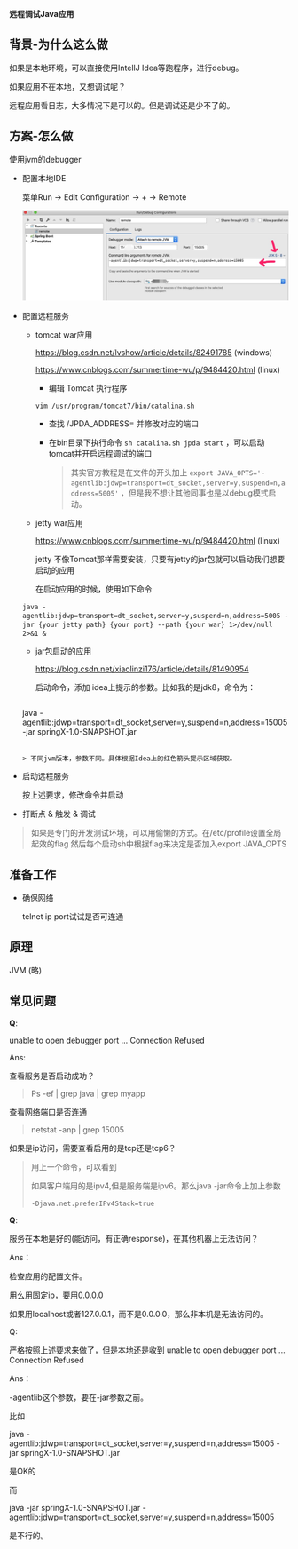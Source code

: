 **远程调试Java应用**

## 背景-为什么这么做

如果是本地环境，可以直接使用IntellJ Idea等跑程序，进行debug。

如果应用不在本地，又想调试呢？

远程应用看日志，大多情况下是可以的。但是调试还是少不了的。



## 方案-怎么做

使用jvm的debugger

* 配置本地IDE

  菜单Run -> Edit Configuration -> + -> Remote

  ![](../_image/idea_remote_config.jpg)

* 配置远程服务

  * tomcat war应用

    https://blog.csdn.net/lvshow/article/details/82491785 (windows)

    https://www.cnblogs.com/summertime-wu/p/9484420.html (linux)

    * 编辑 Tomcat 执行程序 

    ```
    vim /usr/program/tomcat7/bin/catalina.sh
    ```

    * 查找 /JPDA_ADDRESS= 并修改对应的端口

    * 在bin目录下执行命令 `sh catalina.sh jpda start` ，可以启动tomcat并开启远程调试的端口

      > 其实官方教程是在文件的开头加上 `export JAVA_OPTS='-agentlib:jdwp=transport=dt_socket,server=y,suspend=n,address=5005'` ，但是我不想让其他同事也是以debug模式启动。

    

  * jetty war应用

    https://www.cnblogs.com/summertime-wu/p/9484420.html (linux)

    jetty 不像Tomcat那样需要安装，只要有jetty的jar包就可以启动我们想要启动的应用

    在启动应用的时候，使用如下命令
   ```shell
  java -agentlib:jdwp=transport=dt_socket,server=y,suspend=n,address=5005 -jar {your jetty path} {your port} --path {your war} 1>/dev/null 2>&1 & 
   ```

  * jar包启动的应用

    https://blog.csdn.net/xiaolinzi176/article/details/81490954

    启动命令，添加 idea上提示的参数。比如我的是jdk8，命令为：

    ```shell
  java -agentlib:jdwp=transport=dt_socket,server=y,suspend=n,address=15005 -jar springX-1.0-SNAPSHOT.jar
    ```

    > 不同jvm版本，参数不同。具体根据Idea上的红色箭头提示区域获取。

* 启动远程服务

  按上述要求，修改命令并启动

* 打断点 & 触发 & 调试



> 如果是专门的开发测试环境，可以用偷懒的方式。在/etc/profile设置全局起效的flag
> 然后每个启动sh中根据flag来决定是否加入export JAVA_OPTS



## 准备工作

* 确保网络

  telnet ip port试试是否可连通



## 原理

JVM (略)



## 常见问题

**Q**: 

unable to open debugger port ... Connection Refused

Ans: 

查看服务是否启动成功？

> Ps -ef | grep java | grep myapp

查看网络端口是否连通

> netstat -anp | grep 15005

如果是ip访问，需要查看启用的是tcp还是tcp6？

> 用上一个命令，可以看到
>
> 如果客户端用的是ipv4,但是服务端是ipv6。那么java -jar命令上加上参数
>
> ```
> -Djava.net.preferIPv4Stack=true
> ```



**Q**: 

服务在本地是好的(能访问，有正确response)，在其他机器上无法访问？

Ans： 

检查应用的配置文件。

用么用固定ip，要用0.0.0.0

如果用localhost或者127.0.0.1，而不是0.0.0.0，那么非本机是无法访问的。



Q: 

严格按照上述要求来做了，但是本地还是收到  unable to open debugger port ... Connection Refused

Ans：

-agentlib这个参数，要在-jar参数之前。

比如

java -agentlib:jdwp=transport=dt_socket,server=y,suspend=n,address=15005 -jar springX-1.0-SNAPSHOT.jar

是OK的

而

java -jar springX-1.0-SNAPSHOT.jar -agentlib:jdwp=transport=dt_socket,server=y,suspend=n,address=15005 

是不行的。